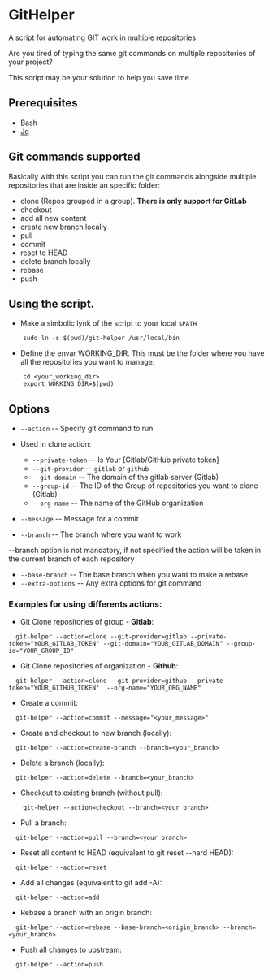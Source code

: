 # GitHelper
A script for automating GIT work in multiple repositories

Are you tired of typing the same git commands on multiple repositories of your project?

This script may be your solution to help you save time.

## Prerequisites

* Bash
* [Jq](https://stedolan.github.io/jq/download/)

## Git commands supported

Basically with this script you can run the git commands alongside multiple repositories that are inside an specific folder:

* clone (Repos grouped in a group). **There is only support for GitLab**
* checkout
* add all new content
* create new branch locally
* pull
* commit
* reset to HEAD
* delete branch locally
* rebase
* push

## Using the script.

* Make a simbolic lynk of the script to your local `$PATH`
```shell
    sudo ln -s $(pwd)/git-helper /usr/local/bin
```
* Define the envar WORKING_DIR. This must be the folder where you have all the repositories you want to manage.
```shell
    cd <your_working_dir>
    export WORKING_DIR=$(pwd)
```

## Options

* `--action` -- Specify git command to run

* Used in clone action:

  * `--private-token` -- Is Your [Gitlab/GitHub private token]
  * `--git-provider` -- `gitlab` or `github`
  * `--git-domain` -- The domain of the gitlab server (Gitlab)
  * `--group-id` -- The ID of the Group of repositories you want to clone (Gitlab)
  * `--org-name` -- The name of the GitHub organization

* `--message` -- Message for a commit 
* `--branch` -- The branch where you want to work 

--branch option is not mandatory, if not specified the action will be taken in the current branch of each repository

* `--base-branch` -- The base branch when you want to make a rebase
* `--extra-options` -- Any extra options for git command

### Examples for using differents actions:

* Git Clone repositories of group - **Gitlab**:
```shell
  git-helper --action=clone --git-provider=gitlab --private-token="YOUR_GITLAB_TOKEN" --git-domain="YOUR_GITLAB_DOMAIN" --group-id="YOUR_GROUP_ID"  
```

* Git Clone repositories of organization - **Github**:
```shell
  git-helper --action=clone --git-provider=github --private-token="YOUR_GITHUB_TOKEN"  --org-name="YOUR_ORG_NAME"
```

* Create a commit:
```shell
  git-helper --action=commit --message="<your_message>" 
```

* Create and checkout to new branch (locally):
```shell
  git-helper --action=create-branch --branch=<your_branch>
```

* Delete a branch (locally):
```shell
  git-helper --action=delete --branch=<your_branch>
```

* Checkout to existing branch (without pull):
```shell
    git-helper --action=checkout --branch=<your_branch>
```

* Pull a branch:
```shell
  git-helper --action=pull --branch=<your_branch>
```

* Reset all content to HEAD (equivalent to git reset --hard HEAD):
```shell
  git-helper --action=reset   
```

* Add all changes (equivalent to git add -A):
```shell
  git-helper --action=add
```

* Rebase a branch with an origin branch:
```shell
  git-helper --action=rebase --base-branch=<origin_branch> --branch=<your_branch>  
```

* Push all changes to upstream:
```shell
  git-helper --action=push 
```

